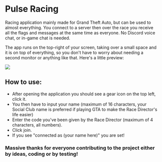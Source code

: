 # Pulse Racing
Racing application mainly made for Grand Theft Auto, but can be used to almost everything. You connect to a server then over the race you receive all the flags and messages at the same time as everyone. No Discord voice chat, or in-game chat is needed.

The app runs on the top-right of your screen, taking over a small space and it is on top of everything, so you don't have to worry about needing a second monitor or anything like that. Here's a little preview:

<img src="https://i.imgur.com/VVrlvWk.png"></img>

## How to use:
- After opening the application you should see a gear icon on the top left, click it.
- You then have to input your name (maximum of 16 characters, your Social Club name is preferred if playing GTA to make the Race Director's life easier)
- Enter the code you've been given by the Race Director (maximum of 4 characters, all numbers).
- Click join.
- If you see "connected as (your name here)" you are set!

### Massive thanks for everyone contributing to the project either by ideas, coding or by testing!
